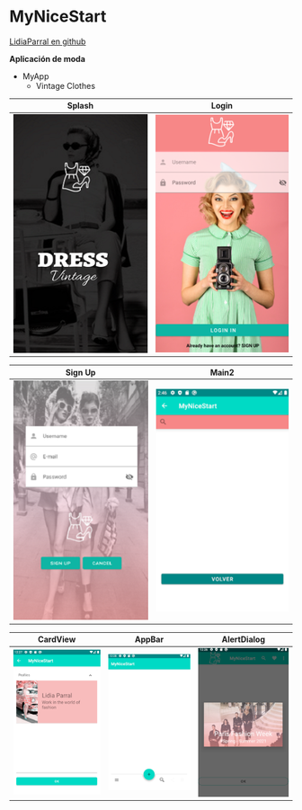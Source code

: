 # MyNiceStart

[LidiaParral en github](https://github.com/LidiaParral)

**Aplicación de moda**

* MyApp
  * Vintage Clothes


Splash | Login
------ | ------
![](img/splash.png) | ![](img/login.png)


Sign Up | Main2 
------- | ----- 
![](img/SignUp.png) | ![](img/Main2.png) |

CardView | AppBar | AlertDialog
-------- | ------ | -----------
![](img/CardView.png) | ![](img/BottonAppBar.png) | ![](img/AlertDialog.png)

